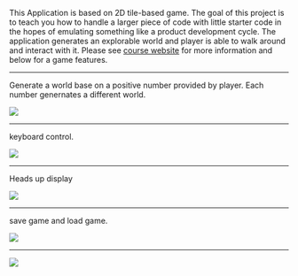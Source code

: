 This Application is based on 2D tile-based game. The goal of this project is to teach you how to handle a larger piece of code with little starter code in the hopes of emulating something like a product development cycle. The application generates an explorable world and player is able to walk around and interact with it. Please see [course website](https://sp18.datastructur.es/materials/proj/proj2/proj2) for more information and below for a game features.

------------------------------------------------------------------------------------------------------------------------

Generate a world base on a positive number provided by player. Each number genernates a different world.

![](https://media.giphy.com/media/CZLPK3Ueb3i9aXtGLJ/giphy.gif)

------------------------------------------------------------------------------------------------------------------------

keyboard control.

![](https://media.giphy.com/media/cEUvQwNodYZC1yIi7q/giphy.gif)

------------------------------------------------------------------------------------------------------------------------

Heads up display

![](https://media.giphy.com/media/5HAGfGsMiYuKEIOgYo/giphy.gif)

------------------------------------------------------------------------------------------------------------------------

save game and load game.

![](https://media.giphy.com/media/8wdK5aOQBKhwBavhZR/giphy.gif)

------------------------------------------------------------------------------------------------------------------------


![](https://media.giphy.com/media/nNb5TO2rGstOLa7127/giphy.gif)
